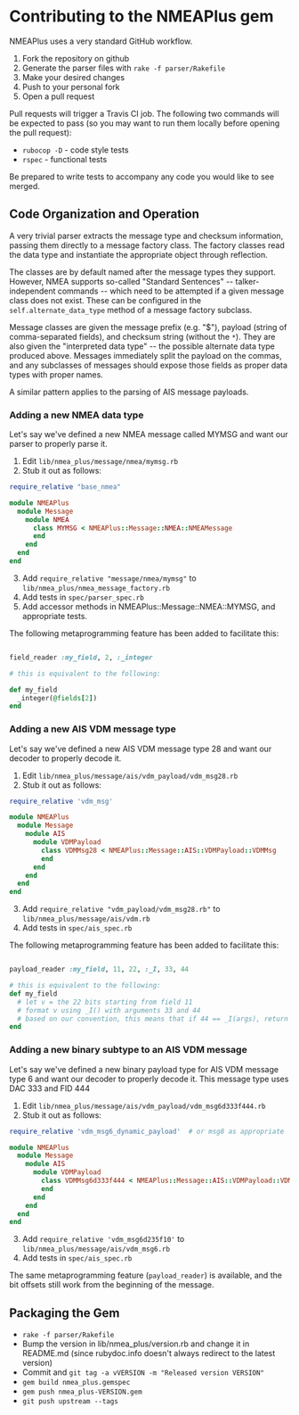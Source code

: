# Contributing to the NMEAPlus gem

NMEAPlus uses a very standard GitHub workflow.

1. Fork the repository on github
2. Generate the parser files with `rake -f parser/Rakefile`
3. Make your desired changes
4. Push to your personal fork
5. Open a pull request

Pull requests will trigger a Travis CI job.  The following two commands will be expected to pass (so you may want to run them locally before opening the pull request):

 * `rubocop -D` - code style tests
 * `rspec` - functional tests

Be prepared to write tests to accompany any code you would like to see merged.


## Code Organization and Operation

A very trivial parser extracts the message type and checksum information, passing them directly to a message factory class.  The factory classes read the data type and instantiate the appropriate object through reflection.

The classes are by default named after the message types they support.  However, NMEA supports so-called "Standard Sentences" -- talker-independent commands -- which need to be attempted if a given message class does not exist.  These can be configured in the `self.alternate_data_type` method of a message factory subclass.

Message classes are given the message prefix (e.g. "$"), payload (string of comma-separated fields), and checksum string (without the `*`).  They are also given the "interpreted data type" -- the possible alternate data type produced above.  Messages immediately split the payload on the commas, and any subclasses of messages should expose those fields as proper data types with proper names.

A similar pattern applies to the parsing of AIS message payloads.


### Adding a new NMEA data type

Let's say we've defined a new NMEA message called MYMSG and want our parser to properly parse it.

1. Edit `lib/nmea_plus/message/nmea/mymsg.rb`
2. Stub it out as follows:

```ruby
require_relative "base_nmea"

module NMEAPlus
  module Message
    module NMEA
      class MYMSG < NMEAPlus::Message::NMEA::NMEAMessage
      end
    end
  end
end
```

3. Add `require_relative "message/nmea/mymsg"` to `lib/nmea_plus/nmea_message_factory.rb`
4. Add tests in `spec/parser_spec.rb`
5. Add accessor methods in NMEAPlus::Message::NMEA::MYMSG, and appropriate tests.

The following metaprogramming feature has been added to facilitate this:

```ruby

field_reader :my_field, 2, :_integer

# this is equivalent to the following:

def my_field
  _integer(@fields[2])
end
```

### Adding a new AIS VDM message type

Let's say we've defined a new AIS VDM message type 28 and want our decoder to properly decode it.

1. Edit `lib/nmea_plus/message/ais/vdm_payload/vdm_msg28.rb`
2. Stub it out as follows:

```ruby
require_relative 'vdm_msg'

module NMEAPlus
  module Message
    module AIS
      module VDMPayload
        class VDMMsg28 < NMEAPlus::Message::AIS::VDMPayload::VDMMsg
        end
      end
    end
  end
end
```

3. Add `require_relative "vdm_payload/vdm_msg28.rb"` to `lib/nmea_plus/message/ais/vdm.rb`
4. Add tests in `spec/ais_spec.rb`

The following metaprogramming feature has been added to facilitate this:

```ruby

payload_reader :my_field, 11, 22, :_I, 33, 44

# this is equivalent to the following:
def my_field
  # let v = the 22 bits starting from field 11
  # format v using _I() with arguments 33 and 44
  # based on our convention, this means that if 44 == _I(args), return nil
end
```


### Adding a new binary subtype to an AIS VDM message

Let's say we've defined a new binary payload type for AIS VDM message type 6 and want our decoder to properly decode it.
This message type uses DAC 333 and FID 444

1. Edit `lib/nmea_plus/message/ais/vdm_payload/vdm_msg6d333f444.rb`
2. Stub it out as follows:

```ruby
require_relative 'vdm_msg6_dynamic_payload'  # or msg8 as appropriate

module NMEAPlus
  module Message
    module AIS
      module VDMPayload
        class VDMMsg6d333f444 < NMEAPlus::Message::AIS::VDMPayload::VDMMsg6DynamicPayload
        end
      end
    end
  end
end
```

3. Add `require_relative 'vdm_msg6d235f10'` to `lib/nmea_plus/message/ais/vdm_msg6.rb`
4. Add tests in `spec/ais_spec.rb`

The same metaprogramming feature (`payload_reader`) is available, and the bit offsets still work from the beginning of the message.


## Packaging the Gem

* `rake -f parser/Rakefile`
* Bump the version in lib/nmea_plus/version.rb and change it in README.md (since rubydoc.info doesn't always redirect to the latest version)
* Commit and `git tag -a vVERSION -m "Released version VERSION"`
* `gem build nmea_plus.gemspec`
* `gem push nmea_plus-VERSION.gem`
* `git push upstream --tags`
